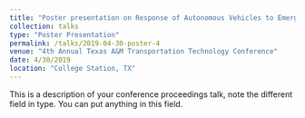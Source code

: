 ```yaml
---
title: "Poster presentation on Response of Autonomous Vehicles to Emergency Vehicles"
collection: talks
type: "Poster Presentation"
permalink: /talks/2019-04-30-poster-4
venue: "4th Annual Texas A&M Transportation Technology Conference"
date: 4/30/2019
location: "College Station, TX"
---
```


This is a description of your conference proceedings talk, note the different field in type. You can put anything in this field.
